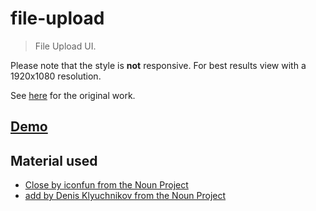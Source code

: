 # file-upload

> File Upload UI.

Please note that the style is **not** responsive. For best results view with a 1920x1080 resolution.

See [here](https://dribbble.com/shots/4317107-DailyUI-Challenge-031-File-Upload) for the original work.

## [Demo](https://axelrindle.github.io/ui-coded/packages/file-upload/)

## Material used

- [Close by iconfun from the Noun Project](https://thenounproject.com/search/?q=close&i=1816905)
- [add by Denis Klyuchnikov from the Noun Project](https://thenounproject.com/search/?q=add&i=1147201)
